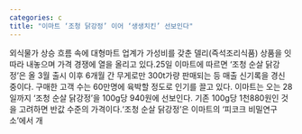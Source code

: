 ```yaml
---
categories: c
title: "이마트 ‘조청 닭강정’ 이어 ‘생생치킨’ 선보인다"
---
```

외식물가 상승 흐름 속에 대형마트 업계가 가성비를 갖춘 델리(즉석조리식품) 상품을 잇따라 내놓으며 가격 경쟁에 열을 올리고 있다.25일 이마트에 따르면 ‘조청 순살 닭강정’은 올 3월 출시 이후 6개월 간 무게로만 300t가량 판매되는 등 매출 신기록을 경신 중이다. 구매한 고객 수는 60만명에 육박할 정도로 인기를 끌고 있다. 이마트는 오는 28일까지 ‘조청 순살 닭강정’을 100g당 940원에 선보인다. 기존 100g당 1천880원인 것을 고려하면 반값 수준의 가격이다.‘조청 순살 닭강정’은 이마트의 ‘피코크 비밀연구소’에서 개